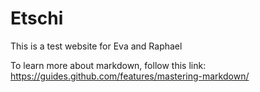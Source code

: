 # Etschi

This is a test website for Eva and Raphael 

To learn more about markdown, follow this link:
https://guides.github.com/features/mastering-markdown/
